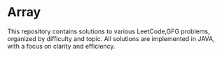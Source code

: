 # Array
This repository contains solutions to various LeetCode,GFG problems, organized by difficulty and topic. All solutions are implemented in JAVA, with a focus on clarity and efficiency.
